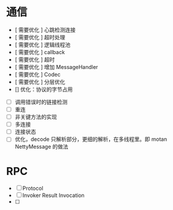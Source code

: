 # 通信

* [ 需要优化 ] 心跳检测连接
* [ 需要优化 ] 超时处理
* [ 需要优化 ] 逻辑线程池
* [ 需要优化 ] callback
* [ 需要优化 ] 超时
* [ 需要优化 ] 增加 MessageHandler
* [ 需要优化 ] Codec
* [ 需要优化 ] 分层优化
* [] 优化：协议的字节占用
* [ ] 调用错误时的链接检测
* [ ] 重连
* [ ] 非关键方法的实现
* [ ] 多连接
* [ ] 连接状态
* [ ] 优化，decode 只解析部分，更细的解析，在多线程里。即 motan NettyMessage 的做法

# RPC

* [ ] Protocol
* [ ] Invoker Result Invocation
* [ ]